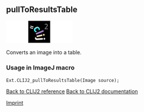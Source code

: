 ## pullToResultsTable
<img src="images/mini_empty_logo.png"/><img src="images/mini_clij2_logo.png"/><img src="images/mini_empty_logo.png"/>

Converts an image into a table.

### Usage in ImageJ macro
```
Ext.CLIJ2_pullToResultsTable(Image source);
```


[Back to CLIJ2 reference](https://clij.github.io/clij2-docs/reference)
[Back to CLIJ2 documentation](https://clij.github.io/clij2-docs)

[Imprint](https://clij.github.io/imprint)
